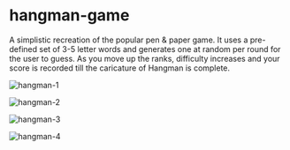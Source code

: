 # hangman-game
A simplistic recreation of the popular pen & paper game. 
It uses a pre-defined set of 3-5 letter words and generates one at random per round for the user to guess. As you move up the ranks, difficulty increases and your score is recorded till the caricature of Hangman is complete. 

![hangman-1](https://user-images.githubusercontent.com/80972100/125575724-f185e41b-7316-48f6-8fe2-7e0811361af0.png)

![hangman-2](https://user-images.githubusercontent.com/80972100/125575759-20a52517-9e7f-471b-a563-10ff0f90daf1.png)

![hangman-3](https://user-images.githubusercontent.com/80972100/125575780-3372f622-83c8-4276-beef-eadbb5099d07.png)

![hangman-4](https://user-images.githubusercontent.com/80972100/125575811-3d47020d-6714-4ae0-ac32-554691ed12f9.png)



